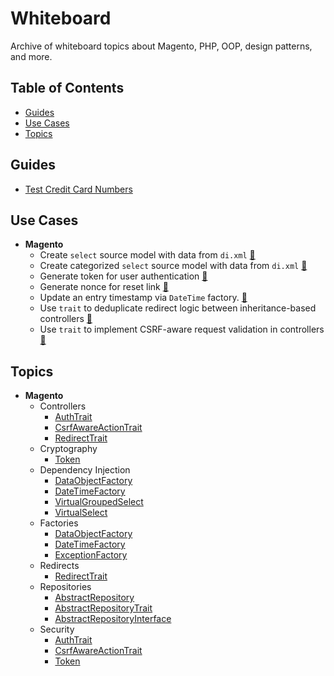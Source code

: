 # Whiteboard

Archive of whiteboard topics about Magento, PHP, OOP, design patterns, and more.

## Table of Contents

+ [Guides](#guides)
+ [Use Cases](#use-cases)
+ [Topics](#topics)

## Guides

+ [Test Credit Card Numbers](guide/TestCreditCardNumbers.html)

## Use Cases

+ __Magento__
  - Create `select` source model with data from `di.xml` [&#128279;](topic/VirtualSelect.md)
  - Create categorized `select` source model with data from `di.xml` [&#128279;](topic/VirtualGroupedSelect.md)
  - Generate token for user authentication [&#128279;](topic/Token.md)
  - Generate nonce for reset link [&#128279;](topic/Token.md)
  - Update an entry timestamp via `DateTime` factory. [&#128279;](topic/DateTimeFactory.md)
  - Use `trait` to deduplicate redirect logic between inheritance-based controllers [&#128279;](topic/RedirectTrait.md)
  - Use `trait` to implement CSRF-aware request validation in controllers [&#128279;](topic/CsrfAwareActionTrait.md)

## Topics

+ __Magento__
  - Controllers
    + [AuthTrait](topic/AuthTrait.md)
    + [CsrfAwareActionTrait](topic/CsrfAwareActionTrait.md)
    + [RedirectTrait](topic/RedirectTrait.md)
  - Cryptography
    + [Token](topic/Token.md)
  - Dependency Injection
    + [DataObjectFactory](topic/DataObjectFactory.md)
    + [DateTimeFactory](topic/DateTimeFactory.md)
    + [VirtualGroupedSelect](topic/VirtualGroupedSelect.md)
    + [VirtualSelect](topic/VirtualSelect.md)
  - Factories
    + [DataObjectFactory](topic/DataObjectFactory.md)
    + [DateTimeFactory](topic/DateTimeFactory.md)
    + [ExceptionFactory](topic/ExceptionFactory.md)
  - Redirects
    + [RedirectTrait](topic/RedirectTrait.md)
  - Repositories
    + [AbstractRepository](topic/AbstractRepository.md)
    + [AbstractRepositoryTrait](topic/AbstractRepositoryTrait.md)
    + [AbstractRepositoryInterface](topic/AbstractRepositoryInterface.md)
  - Security
    + [AuthTrait](topic/AuthTrait.md)
    + [CsrfAwareActionTrait](topic/CsrfAwareActionTrait.md)
    + [Token](topic/Token.md)
